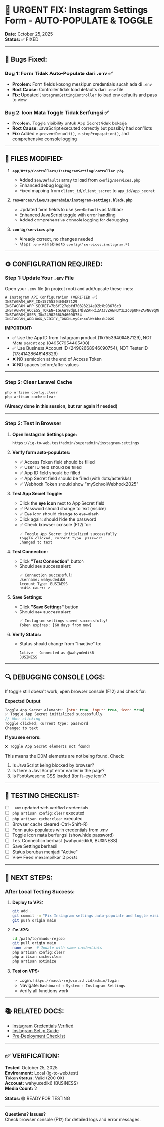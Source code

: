 # 🚨 URGENT FIX: Instagram Settings Form - AUTO-POPULATE & TOGGLE

**Date:** October 25, 2025  
**Status:** ✅ FIXED

---

## 🐛 **Bugs Fixed:**

### **Bug 1: Form Tidak Auto-Populate dari .env** ✅
- **Problem:** Form fields kosong meskipun credentials sudah ada di `.env`
- **Root Cause:** Controller tidak load defaults dari `.env` file
- **Fix:** Updated `InstagramSettingController` to load env defaults and pass to view

### **Bug 2: Icon Mata Toggle Tidak Berfungsi** ✅
- **Problem:** Toggle visibility untuk App Secret tidak bekerja
- **Root Cause:** JavaScript executed correctly but possibly had conflicts
- **Fix:** Added `e.preventDefault()`, `e.stopPropagation()`, and comprehensive console logging

---

## 📝 **FILES MODIFIED:**

1. **`app/Http/Controllers/InstagramSettingController.php`**
   - Added `$envDefaults` array to load from `config/services.php`
   - Enhanced debug logging
   - Fixed mapping from `client_id/client_secret` to `app_id/app_secret`

2. **`resources/views/superadmin/instagram-settings.blade.php`**
   - Updated form fields to use `$envDefaults` as fallback
   - Enhanced JavaScript toggle with error handling
   - Added comprehensive console logging for debugging

3. **`config/services.php`**
   - Already correct, no changes needed
   - Maps `.env` variables to `config('services.instagram.*)`

---

## ⚙️ **CONFIGURATION REQUIRED:**

### **Step 1: Update Your `.env` File**

Open your `.env` file (in project root) and add/update these lines:

```env
# Instagram API Configuration (VERIFIED ✅)
INSTAGRAM_APP_ID=1575539400487129
INSTAGRAM_APP_SECRET=7b6f727ebfd70393214e92b9b93676c3
INSTAGRAM_ACCESS_TOKEN=IGAAWY8dpLsNlBZAFRiZA3JvZAEN3YzI2c0pUMFZAvNG9qMnJoMGlKY3UySjZAUOFlwYlFDSWpxUjFBc3kxbW80U2xMSVBNWGdVRk5LZAl9DODExcjRTWFdIdF94T3F1R1h3UXF0eFlFOURKbTJtY2s5WmI1UWI1Um1CMGlkZAFFieEd5bwZDZD
INSTAGRAM_USER_ID=24902668946090754
INSTAGRAM_WEBHOOK_VERIFY_TOKEN=mySchoolWebhook2025
```

**IMPORTANT:**
- ✅ Use the App ID from Instagram product (1575539400487129), NOT Meta parent app (849587954405408)
- ✅ Use Business Account ID (24902668946090754), NOT Tester ID (17841428646148329)
- ❌ NO semicolon at the end of Access Token
- ❌ NO spaces before/after values

---

### **Step 2: Clear Laravel Cache**

```bash
php artisan config:clear
php artisan cache:clear
```

**(Already done in this session, but run again if needed)**

---

### **Step 3: Test in Browser**

1. **Open Instagram Settings page:**
   ```
   https://ig-to-web.test/admin/superadmin/instagram-settings
   ```

2. **Verify form auto-populates:**
   - ✅ Access Token field should be filled
   - ✅ User ID field should be filled
   - ✅ App ID field should be filled
   - ✅ App Secret field should be filled (with dots/asterisks)
   - ✅ Webhook Token should show "mySchoolWebhook2025"

3. **Test App Secret Toggle:**
   - Click the **eye icon** next to App Secret field
   - ✅ Password should change to text (visible)
   - ✅ Eye icon should change to eye-slash
   - Click again: should hide the password
   - ✅ Check browser console (F12) for:
     ```
     ✅ Toggle App Secret initialized successfully
     Toggle clicked, current type: password
     Changed to text
     ```

4. **Test Connection:**
   - Click **"Test Connection"** button
   - Should see success alert:
     ```
     ✅ Connection successful!
     Username: wahyudedik6
     Account Type: BUSINESS
     Media Count: 2
     ```

5. **Save Settings:**
   - Click **"Save Settings"** button
   - Should see success alert:
     ```
     ✅ Instagram settings saved successfully!
     Token expires: [60 days from now]
     ```

6. **Verify Status:**
   - Status should change from "Inactive" to:
     ```
     Active - Connected as @wahyudedik6
     BUSINESS
     ```

---

## 🔍 **DEBUGGING CONSOLE LOGS:**

If toggle still doesn't work, open browser console (F12) and check for:

**Expected Output:**
```javascript
Toggle App Secret elements: {btn: true, input: true, icon: true}
✅ Toggle App Secret initialized successfully
// When clicking:
Toggle clicked, current type: password
Changed to text
```

**If you see errors:**
```javascript
❌ Toggle App Secret elements not found!
```

This means the DOM elements are not being found. Check:
1. Is JavaScript being blocked by browser?
2. Is there a JavaScript error earlier in the page?
3. Is FontAwesome CSS loaded (for fa-eye icon)?

---

## 🧪 **TESTING CHECKLIST:**

- [ ] `.env` updated with verified credentials
- [ ] `php artisan config:clear` executed
- [ ] `php artisan cache:clear` executed
- [ ] Browser cache cleared (Ctrl+Shift+R)
- [ ] Form auto-populates with credentials from .env
- [ ] Toggle icon mata berfungsi (show/hide password)
- [ ] Test Connection berhasil (wahyudedik6, BUSINESS)
- [ ] Save Settings berhasil
- [ ] Status berubah menjadi "Active"
- [ ] View Feed menampilkan 2 posts

---

## 🚀 **NEXT STEPS:**

### **After Local Testing Success:**

1. **Deploy to VPS:**
   ```bash
   git add .
   git commit -m "Fix Instagram settings auto-populate and toggle visibility"
   git push origin main
   ```

2. **On VPS:**
   ```bash
   cd /path/to/maudu-rejoso
   git pull origin main
   nano .env  # Update with same credentials
   php artisan config:clear
   php artisan cache:clear
   php artisan optimize
   ```

3. **Test on VPS:**
   - Login: `https://maudu-rejoso.sch.id/admin/login`
   - Navigate: `Dashboard → System → Instagram Settings`
   - Verify all functions work

---

## 📚 **RELATED DOCS:**

- [Instagram Credentials Verified](./docs/INSTAGRAM_CREDENTIALS_VERIFIED.md)
- [Instagram Setup Guide](./resources/views/docs/instagram-setup.blade.php)
- [Pre-Deployment Checklist](./docs/PRE_DEPLOYMENT_CHECKLIST.md)

---

## ✅ **VERIFICATION:**

**Tested:** October 25, 2025  
**Environment:** Local (ig-to-web.test)  
**Token Status:** Valid (200 OK)  
**Account:** wahyudedik6 (BUSINESS)  
**Media Count:** 2  

**Status:** 🟢 READY FOR TESTING

---

**Questions? Issues?**  
Check browser console (F12) for detailed logs and error messages.


